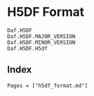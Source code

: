# H5DF Format

```@docs
Daf.H5DF
Daf.H5DF.MAJOR_VERSION
Daf.H5DF.MINOR_VERSION
Daf.H5DF.H5df
```

## Index

```@index
Pages = ["h5df_format.md"]
```
